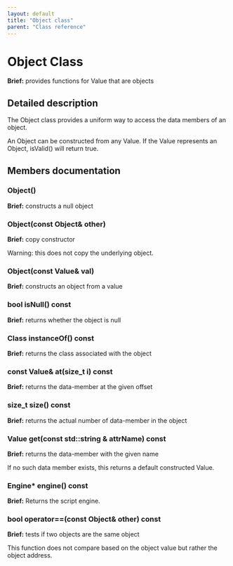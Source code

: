 ```yaml
---
layout: default
title: "Object class"
parent: "Class reference"
---
```


# Object Class

**Brief:** provides functions for Value that are objects

## Detailed description

The Object class provides a uniform way to access the data members of an object.

An Object can be constructed from any Value. If the Value represents an Object, isValid() will return true.

## Members documentation

### Object()

**Brief:** constructs a null object

### Object(const Object& other)

**Brief:** copy constructor

Warning: this does not copy the underlying object.

### Object(const Value& val)

**Brief:** constructs an object from a value

### bool isNull() const

**Brief:** returns whether the object is null

### Class instanceOf() const

**Brief:** returns the class associated with the object

### const Value& at(size_t i) const

**Brief:** returns the data-member at the given offset

### size_t size() const

**Brief:** returns the actual number of data-member in the object

### Value get(const std::string & attrName) const

**Brief:** returns the data-member with the given name

If no such data member exists, this returns a default constructed Value.

### Engine* engine() const

**Brief:** Returns the script engine.

### bool operator==(const Object& other) const

**Brief:** tests if two objects are the same object

This function does not compare based on the object value but rather the object address.

